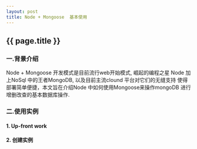 ```yaml
---
layout: post
title: Node + Mongoose  基本使用 
---
```


## {{ page.title }}

### 一.背景介绍
   Node + Mongoose  开发模式是目前流行web开始模式, 崛起的编程之星 Node 加上NoSql 中的王者MongoDB, 以及目前主流clound 平台对它们的无缝支持
使得部署简单便捷，本文旨在介绍Node 中如何使用Mongoose来操作mongoDB 进行增删改查的基本数据库操作.

### 二.使用实例

#### 1.  Up-front work
#### 2. 创建实例
